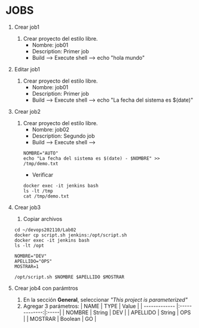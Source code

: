# JOBS

1. Crear job1
    1. Crear proyecto del estilo libre.
        * Nombre: job01
        * Description: Primer job
        * Build --> Execute shell --> echo "hola mundo"

1. Editar job1
    1. Crear proyecto del estilo libre.
        * Nombre: job01
        * Description: Primer job
        * Build --> Execute shell --> echo "La fecha del sistema es $(date)"

1. Crear job2
    1. Crear proyecto del estilo libre.
        * Nombre: job02
        * Description: Segundo job
        * Build --> Execute shell --> 
        ```console
        NOMBRE="AUTO"
        echo "La fecha del sistema es $(date) - $NOMBRE" >> /tmp/demo.txt
        ```        
        * Verificar
        ```console
        docker exec -it jenkins bash
        ls -lt /tmp
        cat /tmp/demo.txt
        ``` 
        
1. Crear job3

    1. Copiar archivos

    ```console
    cd ~/devops202110/Lab02
    docker cp script.sh jenkins:/opt/script.sh
    docker exec -it jenkins bash
    ls -lt /opt
    ``` 
    
    ```console
    NOMBRE="DEV"
    APELLIDO="OPS"
    MOSTRAR=1

    /opt/script.sh $NOMBRE $APELLIDO $MOSTRAR
    ``` 

1. Crear job4 con parámtros
    1. En la sección **General**, seleccionar _"This project is parameterized"_
    1. Agregar 3 parámetros:
        | NAME        | TYPE           | Value  |
        | ------------- |:-------------:|:-----|
        | NOMBRE        | String        | DEV |
        | APELLIDO      | String        | OPS |
        | MOSTRAR       | Boolean       | GO |
